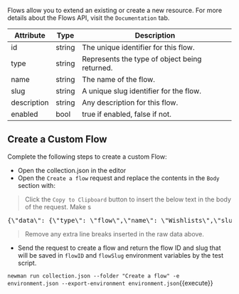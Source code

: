
Flows allow you to extend an existing or create a new resource. For more details about the Flows API, visit the `Documentation` tab.

|Attribute|	Type|	Description|
|------------|--------------|----------|
|id|	string|	The unique identifier for this flow.|
|type|	string|	Represents the type of object being returned.|
|name|	string|	The name of the flow.|
|slug|	string|	A unique slug identifier for the flow.|
|description|	string|	Any description for this flow.|
|enabled|	bool|	true if enabled, false if not.|


## Create a Custom Flow

Complete the following steps to create a custom Flow:

* Open the collection.json in the editor
* Open the `Create a flow` request and replace the contents in the `Body` section with:
> Click the `Copy to Clipboard` button to insert the below text in the body of the request. Make s
<pre class="file" data-filename="collection.json" data-target="insert" data-marker="#FLOW-BODY">
{\"data\": {\"type\": \"flow\",\"name\": \"Wishlists\",\"slug\": \"wishlists\",\"description\": \"Allow customers to store products they want to purchase at a later date\",\"enabled\": true}}
</pre>
> Remove any extra line breaks inserted in the raw data above.

* Send the request to create a flow and return the flow ID and slug that will be saved in `flowID` and `flowSlug` environment variables by the test script.

`newman run collection.json --folder "Create a flow" -e environment.json --export-environment environment.json`{{execute}}